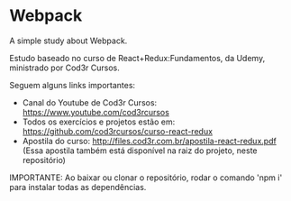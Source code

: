 # Webpack
A simple study about Webpack.

Estudo baseado no curso de React+Redux:Fundamentos, da Udemy, ministrado por Cod3r Cursos.

Seguem alguns links importantes:

- Canal do Youtube de Cod3r Cursos: https://www.youtube.com/cod3rcursos
- Todos os exercícios e projetos estão em: https://github.com/cod3rcursos/curso-react-redux
- Apostila do curso: http://files.cod3r.com.br/apostila-react-redux.pdf (Essa apostila também está disponível na raiz do projeto, neste repositório)

IMPORTANTE:
Ao baixar ou clonar o repositório, rodar o comando 'npm i' para instalar todas as dependências.
